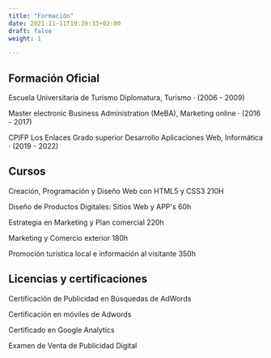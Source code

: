 ```yaml
---
title: "Formación"
date: 2021-11-11T19:39:33+02:00
draft: false
weight: 1

---
```


## Formación Oficial

Escuela Universitaria de Turismo
Diplomatura, Turismo · (2006 - 2009)

Master electronic Business Administration (MeBA), Marketing
online · (2016 - 2017)

CPIFP Los Enlaces
Grado superior Desarrollo Aplicaciones Web, Informática · (2019 - 2022)

## Cursos

Creación, Programación y Diseño Web con HTML5 y CSS3
210H

Diseño de Productos Digitales: Sitios Web y APP's
60h

Estrategia en Marketing y Plan comercial
220h

Marketing y Comercio exterior
180h

Promoción turística local e información al visitante
350h

## Licencias y certificaciones

Certificación de Publicidad en Búsquedas de AdWords

Certificación en móviles de Adwords

Certificado en Google Analytics

Examen de Venta de Publicidad Digital
